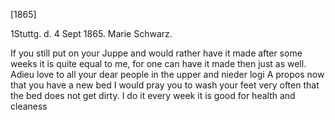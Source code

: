  [1865]

 1Stuttg. d. 4 Sept 1865.
 Marie Schwarz.

If you still put on your Juppe and would rather have it made after some weeks it is quite equal to me, for one can have it made then just as well. Adieu love to all your dear people in the upper and nieder logi A propos now that you have a new bed I would pray you to wash your feet very often that the bed does not get dirty. I do it every week it is good for health and cleaness

